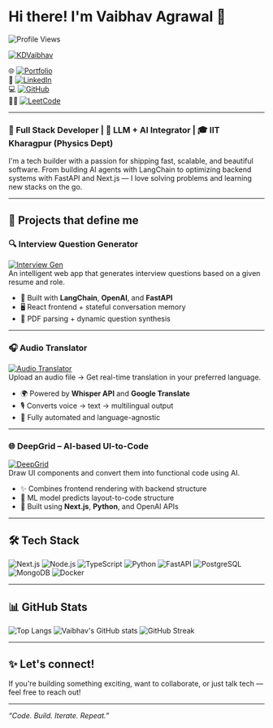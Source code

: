 # Hi there! I'm Vaibhav Agrawal 👋

![Profile Views](https://komarev.com/ghpvc/?username=KDVaibhav&color=brightgreen)

<p align="left"> 
  <a href="https://github.com/ryo-ma/github-profile-trophy">
    <img src="https://github-profile-trophy.vercel.app/?username=KDVaibhav&theme=tokyonight" alt="KDVaibhav"/>
  </a> 
</p>

🌐 [![Portfolio](https://img.shields.io/badge/Portfolio-000000?style=for-the-badge&logo=vercel&logoColor=white)](https://vaibhav-portfolio-ashen.vercel.app/)  
💼 [![LinkedIn](https://img.shields.io/badge/LinkedIn-0A66C2?style=for-the-badge&logo=linkedin&logoColor=white)](https://www.linkedin.com/in/vaibhav-agrawal-1a742b213/)  
💻 [![GitHub](https://img.shields.io/badge/GitHub-181717?style=for-the-badge&logo=github&logoColor=white)](https://github.com/KDVaibhav)  
🧑‍💻 [![LeetCode](https://img.shields.io/badge/LeetCode-FFA116?style=for-the-badge&logo=leetcode&logoColor=white)](https://leetcode.com/KDVaibhav/)  

---

### 🚀 Full Stack Developer | 🧠 LLM + AI Integrator | 🎓 IIT Kharagpur (Physics Dept)

I'm a tech builder with a passion for shipping fast, scalable, and beautiful software. From building AI agents with LangChain to optimizing backend systems with FastAPI and Next.js — I love solving problems and learning new stacks on the go.

---

## 🧠 Projects that define me

### 🔍 Interview Question Generator  
[![Interview Gen](https://img.shields.io/badge/-LangChain+FastAPI-blueviolet?style=for-the-badge)](https://github.com/KDVaibhav/Interview_Question_generator)  
An intelligent web app that generates interview questions based on a given resume and role.  
- 🧠 Built with **LangChain**, **OpenAI**, and **FastAPI**  
- 🖥️ React frontend + stateful conversation memory  
- 📄 PDF parsing + dynamic question synthesis

---

### 🎧 Audio Translator  
[![Audio Translator](https://img.shields.io/badge/-Speech_to_Text_Translator-brightgreen?style=for-the-badge)](https://github.com/KDVaibhav/Audio_Translator)  
Upload an audio file → Get real-time translation in your preferred language.  
- 🌍 Powered by **Whisper API** and **Google Translate**  
- 🎙️ Converts voice → text → multilingual output  
- 🔁 Fully automated and language-agnostic

---

### 🌐 DeepGrid – AI-based UI-to-Code  
[![DeepGrid](https://img.shields.io/badge/DeepGrid-AI_Layout_Converter-blue?style=for-the-badge)](https://github.com/KDVaibhav/DeepGrid)  
Draw UI components and convert them into functional code using AI.  
- ✨ Combines frontend rendering with backend structure  
- 🤖 ML model predicts layout-to-code structure  
- 🧩 Built using **Next.js**, **Python**, and OpenAI APIs

---

## 🛠️ Tech Stack

![Next.js](https://img.shields.io/badge/-Next.js-black?style=for-the-badge&logo=next.js)
![Node.js](https://img.shields.io/badge/-Node.js-339933?style=for-the-badge&logo=node.js&logoColor=white)
![TypeScript](https://img.shields.io/badge/-TypeScript-3178C6?style=for-the-badge&logo=typescript&logoColor=white)
![Python](https://img.shields.io/badge/-Python-3776AB?style=for-the-badge&logo=python&logoColor=white)
![FastAPI](https://img.shields.io/badge/-FastAPI-009688?style=for-the-badge&logo=fastapi&logoColor=white)
![PostgreSQL](https://img.shields.io/badge/-PostgreSQL-336791?style=for-the-badge&logo=postgresql&logoColor=white)
![MongoDB](https://img.shields.io/badge/-MongoDB-47A248?style=for-the-badge&logo=mongodb&logoColor=white)
![Docker](https://img.shields.io/badge/-Docker-2496ED?style=for-the-badge&logo=docker&logoColor=white)

---

## 📊 GitHub Stats

![Top Langs](https://github-readme-stats.vercel.app/api/top-langs/?username=KDVaibhav&layout=compact&theme=tokyonight)
![Vaibhav's GitHub stats](https://github-readme-stats.vercel.app/api?username=KDVaibhav&show_icons=true&theme=tokyonight)
![GitHub Streak](https://github-readme-streak-stats.herokuapp.com/?user=KDVaibhav&theme=tokyonight)

---

## ✨ Let's connect!

If you're building something exciting, want to collaborate, or just talk tech — feel free to reach out!

---

_“Code. Build. Iterate. Repeat.”_

